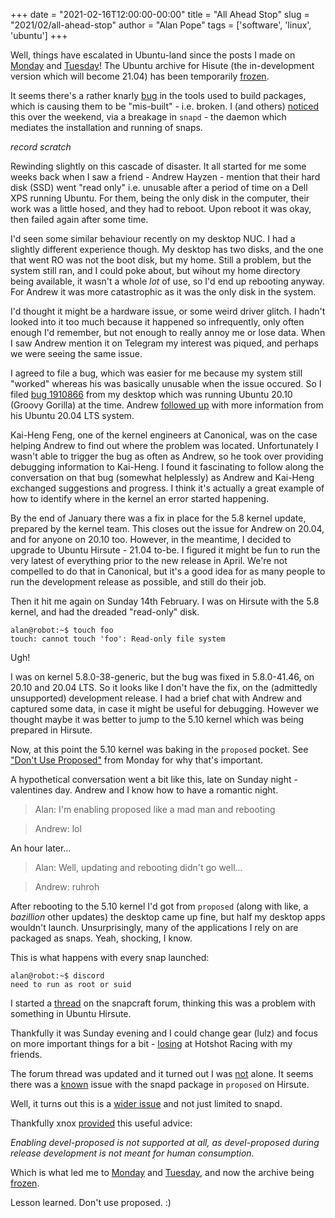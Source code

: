 +++
date = "2021-02-16T12:00:00-00:00"
title = "All Ahead Stop"
slug = "2021/02/all-ahead-stop"
author = "Alan Pope"
tags = ['software', 'linux', 'ubuntu']
+++

Well, things have escalated in Ubuntu-land since the posts I made on [Monday](/blog/2021/02/dont-use-proposed/) and [Tuesday](/blog/2021/02/going-backwards/)! The Ubuntu archive for Hisute (the in-development version which will become 21.04) has been temporarily [frozen](https://lists.ubuntu.com/archives/ubuntu-devel/2021-February/041385.html). 

It seems there's a rather knarly [bug](https://bugs.launchpad.net/ubuntu/+source/fakeroot/+bug/1915250) in the tools used to build packages, which is causing them to be "mis-built" - i.e. broken. I (and others) [noticed](https://forum.snapcraft.io/t/snapd-from-hirsute-proposed-wont-allow-snaps-to-run/22733) this over the weekend, via a breakage in `snapd` - the daemon which mediates the installation and running of snaps.

*record scratch*

Rewinding slightly on this cascade of disaster. It all started for me some weeks back when I saw a friend - Andrew Hayzen - mention that their hard disk (SSD) went "read only" i.e. unusable after a period of time on a Dell XPS running Ubuntu. For them, being the only disk in the computer, their work was a little hosed, and they had to reboot. Upon reboot it was okay, then failed again after some time. 

I'd seen some similar behaviour recently on my desktop NUC. I had a slightly different experience though. My desktop has two disks, and the one that went RO was not the boot disk, but my home. Still a problem, but the system still ran, and I could poke about, but wihout my home directory being available, it wasn't a whole *lot* of use, so I'd end up rebooting anyway. For Andrew it was more catastrophic as it was the only disk in the system. 

I'd thought it might be a hardware issue, or some weird driver glitch. I hadn't looked into it too much because it happened so infrequently, only often enough I'd remember, but not enough to really annoy me or lose data. When I saw Andrew mention it on Telegram my interest was piqued, and perhaps we were seeing the same issue. 

I agreed to file a bug, which was easier for me because my system still "worked" whereas his was basically unusable when the issue occured. So I filed [bug 1910866](https://pad.lv/1910866) from my desktop which was running Ubuntu 20.10 (Groovy Gorilla) at the time. Andrew [followed up](https://bugs.launchpad.net/ubuntu/+source/linux/+bug/1910866/comments/4) with more information from his Ubuntu 20.04 LTS system. 

Kai-Heng Feng, one of the kernel engineers at Canonical, was on the case helping Andrew to find out where the problem was located. Unfortunately I wasn't able to trigger the bug as often as Andrew, so he took over providing debugging information to Kai-Heng. I found it fascinating to follow along the conversation on that bug (somewhat helplessly) as Andrew and Kai-Heng exchanged suggestions and progress. I think it's actually a great example of how to identify where in the kernel an error started happening. 

By the end of January there was a fix in place for the 5.8 kernel update, prepared by the kernel team. This closes out the issue for Andrew on 20.04, and for anyone on 20.10 too. However, in the meantime, I decided to upgrade to Ubuntu Hirsute - 21.04 to-be. I figured it might be fun to run the very latest of everything prior to the new release in April. We're not compelled to do that in Canonical, but it's a good idea for as many people to run the development release as possible, and still do their job.

Then it hit me again on Sunday 14th February. I was on Hirsute with the 5.8 kernel, and had the dreaded "read-only" disk.

```
alan@robot:~$ touch foo
touch: cannot touch 'foo': Read-only file system
```

Ugh!

I was on kernel 5.8.0-38-generic, but the bug was fixed in 5.8.0-41.46, on 20.10 and 20.04 LTS. So it looks like I don't have the fix, on the (admittedly unsupported) development release. I had a brief chat with Andrew and captured some data, in case it might be useful for debugging. However we thought maybe it was better to jump to the 5.10 kernel which was being prepared in Hirsute. 

Now, at this point the 5.10 kernel was baking in the `proposed` pocket. See ["Don't Use Proposed"](/blog/2021/02/dont-use-proposed/) from Monday for why that's important. 

A hypothetical conversation went a bit like this, late on Sunday night - valentines day. Andrew and I know how to have a romantic night.

> Alan: I'm enabling proposed like a mad man and rebooting

> Andrew: lol

An hour later...

> Alan: Well, updating and rebooting didn't go well...

> Andrew: ruhroh

After rebooting to the 5.10 kernel I'd got from `proposed` (along with like, a *bazillion* other updates) the desktop came up fine, but half my desktop apps wouldn't launch. Unsurprisingly, many of the applications I rely on are packaged as snaps. Yeah, shocking, I know.

This is what happens with every snap launched:

```
alan@robot:~$ discord
need to run as root or suid
```

I started a [thread](https://forum.snapcraft.io/t/need-to-run-as-root-or-suid-on-all-snaps/22745) on the snapcraft forum, thinking this was a problem with something in Ubuntu Hirsute. 

Thankfully it was Sunday evening and I could change gear (lulz) and focus on more important things for a bit - [losing](https://www.youtube.com/watch?v=ZhD5aIuTN8A) at Hotshot Racing with my friends.

The forum thread was updated and it turned out I was [not](https://forum.snapcraft.io/t/snapd-from-hirsute-proposed-wont-allow-snaps-to-run/22733) alone. It seems there was a [known](https://bugs.launchpad.net/ubuntu/+source/fakeroot/+bug/1915250) issue with the snapd package in `proposed` on Hirsute. 

Well, it turns out this is a [wider issue](https://bugs.launchpad.net/ubuntu/+source/fakeroot/+bug/1915250) and not just limited to snapd. 

Thankfully xnox [provided](https://forum.snapcraft.io/t/snapd-from-hirsute-proposed-wont-allow-snaps-to-run/22733/12?u=popey) this useful advice:

*Enabling devel-proposed is not supported at all, as devel-proposed during release development is not meant for human consumption.*

Which is what led me to [Monday](/blog/2021/02/dont-use-proposed/) and [Tuesday](/blog/2021/02/going-backwards/), and now the archive being [frozen](https://lists.ubuntu.com/archives/ubuntu-devel/2021-February/041385.html).

Lesson learned. Don't use proposed. :)